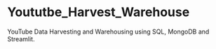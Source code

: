 # Yoututbe_Harvest_Warehouse
YouTube Data Harvesting and Warehousing using SQL, MongoDB and Streamlit.
